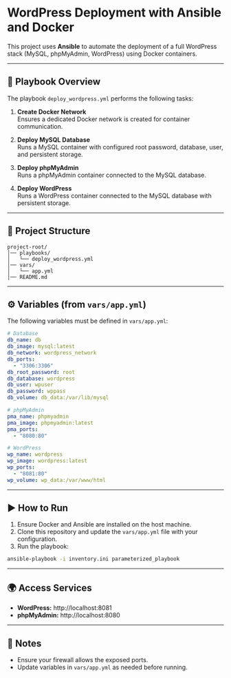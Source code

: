 # WordPress Deployment with Ansible and Docker

This project uses **Ansible** to automate the deployment of a full WordPress stack (MySQL, phpMyAdmin, WordPress) using Docker containers.

---

## 📌 Playbook Overview

The playbook `deploy_wordpress.yml` performs the following tasks:

1. **Create Docker Network**  
   Ensures a dedicated Docker network is created for container communication.

2. **Deploy MySQL Database**  
   Runs a MySQL container with configured root password, database, user, and persistent storage.

3. **Deploy phpMyAdmin**  
   Runs a phpMyAdmin container connected to the MySQL database.

4. **Deploy WordPress**  
   Runs a WordPress container connected to the MySQL database with persistent storage.

---

## 📂 Project Structure

```
project-root/
│── playbooks/
│   └── deploy_wordpress.yml
│── vars/
│   └── app.yml
│── README.md
```

---

## ⚙️ Variables (from `vars/app.yml`)

The following variables must be defined in `vars/app.yml`:

```yaml
# Database
db_name: db
db_image: mysql:latest
db_network: wordpress_network
db_ports:
  - "3306:3306"
db_root_password: root
db_database: wordpress
db_user: wpuser
db_password: wppass
db_volume: db_data:/var/lib/mysql

# phpMyAdmin
pma_name: phpmyadmin
pma_image: phpmyadmin:latest
pma_ports:
  - "8080:80"

# WordPress
wp_name: wordpress
wp_image: wordpress:latest
wp_ports:
  - "8081:80"
wp_volume: wp_data:/var/www/html
```

---

## ▶️ How to Run

1. Ensure Docker and Ansible are installed on the host machine.
2. Clone this repository and update the `vars/app.yml` file with your configuration.
3. Run the playbook:

```bash
ansible-playbook -i inventory.ini parameterized_playbook
```

---

## 🌍 Access Services

- **WordPress:** http://localhost:8081  
- **phpMyAdmin:** http://localhost:8080  

---

## 📖 Notes

- Ensure your firewall allows the exposed ports.
- Update variables in `vars/app.yml` as needed before running.
